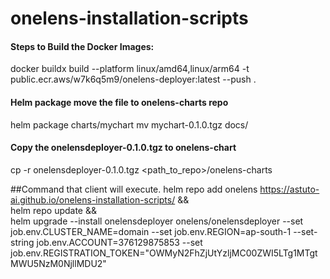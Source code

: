 # onelens-installation-scripts

#### Steps to Build the Docker Images: 
docker buildx build --platform linux/amd64,linux/arm64 -t public.ecr.aws/w7k6q5m9/onelens-deployer:latest --push .


#### Helm package move the file to onelens-charts repo 
helm package charts/mychart
mv mychart-0.1.0.tgz docs/

#### Copy the onelensdeployer-0.1.0.tgz to onelens-chart 
cp -r onelensdeployer-0.1.0.tgz <path_to_repo>/onelens-charts


##Command that client will execute.
helm repo add onelens https://astuto-ai.github.io/onelens-installation-scripts/ && \
helm repo update && \
helm upgrade --install onelensdeployer onelens/onelensdeployer --set job.env.CLUSTER_NAME=domain --set job.env.REGION=ap-south-1 --set-string job.env.ACCOUNT=376129875853 --set job.env.REGISTRATION_TOKEN="OWMyN2FhZjUtYzljMC00ZWI5LTg1MTgtMWU5NzM0NjllMDU2"



